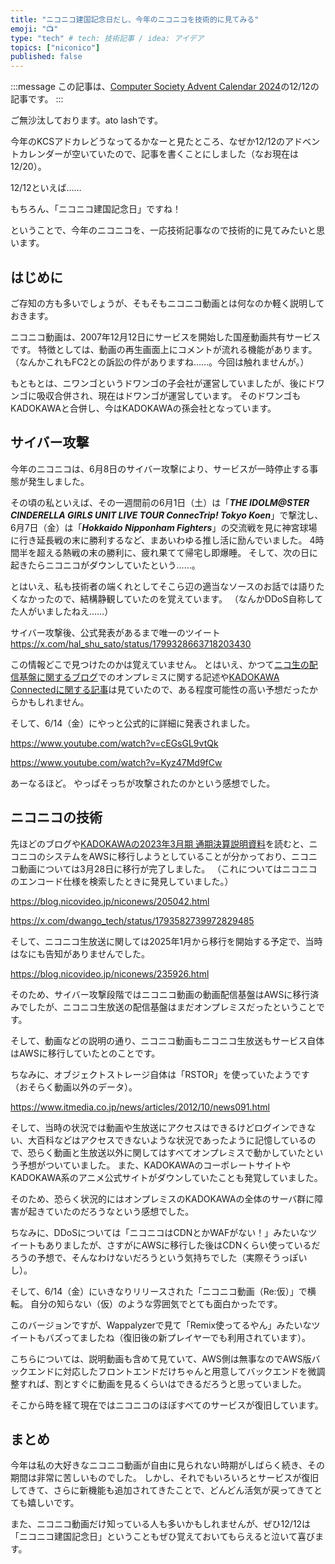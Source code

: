 ```yaml
---
title: "ニコニコ建国記念日だし、今年のニコニコを技術的に見てみる"
emoji: "📺"
type: "tech" # tech: 技術記事 / idea: アイデア
topics: ["niconico"]
published: false
---
```


:::message
この記事は、[Computer Society Advent Calendar 2024](https://qiita.com/advent-calendar/2024/kcs)の12/12の記事です。
:::

ご無沙汰しております。ato lashです。

今年のKCSアドカレどうなってるかなーと見たところ、なぜか12/12のアドベントカレンダーが空いていたので、記事を書くことにしました（なお現在は12/20）。

12/12といえば……

もちろん、「ニコニコ建国記念日」ですね！

ということで、今年のニコニコを、一応技術記事なので技術的に見てみたいと思います。

## はじめに

ご存知の方も多いでしょうが、そもそもニコニコ動画とは何なのか軽く説明しておきます。

ニコニコ動画は、2007年12月12日にサービスを開始した国産動画共有サービスです。
特徴としては、動画の再生画面上にコメントが流れる機能があります。
（なんかこれもFC2との訴訟の件がありますね……。今回は触れませんが。）

もともとは、ニワンゴというドワンゴの子会社が運営していましたが、後にドワンゴに吸収合併され、現在はドワンゴが運営しています。
そのドワンゴもKADOKAWAと合併し、今はKADOKAWAの孫会社となっています。

## サイバー攻撃

今年のニコニコは、6月8日のサイバー攻撃により、サービスが一時停止する事態が発生しました。

その頃の私といえば、その一週間前の6月1日（土）は「**_THE IDOLM@STER CINDERELLA GIRLS UNIT LIVE TOUR ConnecTrip! Tokyo Koen_**」で撃沈し、6月7日（金）は「**_Hokkaido Nipponham Fighters_**」の交流戦を見に神宮球場に行き延長戦の末に勝利するなど、まあいわゆる推し活に励んでいました。
4時間半を超える熱戦の末の勝利に、疲れ果てて帰宅し即爆睡。
そして、次の日に起きたらニコニコがダウンしていたという……。

とはいえ、私も技術者の端くれとしてそこら辺の適当なソースのお話では語りたくなかったので、結構静観していたのを覚えています。
（なんかDDoS自称してた人がいましたねえ……）

サイバー攻撃後、公式発表があるまで唯一のツイート
https://x.com/hal_shu_sato/status/1799328663718203430

この情報どこで見つけたのかは覚えていません。
とはいえ、かつて[ニコ生の配信基盤に関するブログ](https://www.wantedly.com/companies/dwango/post_articles/466059)でのオンプレミスに関する記述や[KADOKAWA Connectedに関する記事](https://www.bbtower.co.jp/case/kadokawa_connected2/)は見ていたので、ある程度可能性の高い予想だったからかもしれません。

そして、6/14（金）にやっと公式的に詳細に発表されました。

https://www.youtube.com/watch?v=cEGsGL9vtQk

https://www.youtube.com/watch?v=Kyz47Md9fCw

あーなるほど。
やっぱそっちが攻撃されたのかという感想でした。

## ニコニコの技術

先ほどのブログや[KADOKAWAの2023年3月期 通期決算説明資料](https://ssl4.eir-parts.net/doc/9468/ir_material_for_fiscal_ym10/134967/00.pdf)を読むと、ニコニコのシステムをAWSに移行しようとしていることが分かっており、ニコニコ動画については3月28日に移行が完了しました。
（これについてはニコニコのエンコード仕様を検索したときに発見していました。）

https://blog.nicovideo.jp/niconews/205042.html

https://x.com/dwango_tech/status/1793582739972829485

そして、ニコニコ生放送に関しては2025年1月から移行を開始する予定で、当時はなにも告知がありませんでした。

https://blog.nicovideo.jp/niconews/235926.html

そのため、サイバー攻撃段階ではニコニコ動画の動画配信基盤はAWSに移行済みでしたが、ニコニコ生放送の配信基盤はまだオンプレミスだったということです。

そして、動画などの説明の通り、ニコニコ動画もニコニコ生放送もサービス自体はAWSに移行していたとのことです。

ちなみに、オブジェクトストレージ自体は「RSTOR」を使っていたようです（おそらく動画以外のデータ）。

https://www.itmedia.co.jp/news/articles/2012/10/news091.html

そして、当時の状況では動画や生放送にアクセスはできるけどログインできない、大百科などはアクセスできないような状況であったように記憶しているので、恐らく動画と生放送以外に関してはすべてオンプレミスで動かしていたという予想がついていました。
また、KADOKAWAのコーポレートサイトやKADOKAWA系のアニメ公式サイトがダウンしていたことも発覚していました。

そのため、恐らく状況的にはオンプレミスのKADOKAWAの全体のサーバ群に障害が起きていたのだろうなという感想でした。

ちなみに、DDoSについては「ニコニコはCDNとかWAFがない！」みたいなツイートもありましたが、さすがにAWSに移行した後はCDNくらい使っているだろうの予想で、そんなわけないだろうという気持ちでした（実際そうっぽいし）。

そして、6/14（金）にいきなりリリースされた「ニコニコ動画（Re:仮）」で横転。
自分の知らない（仮）のような雰囲気でとても面白かったです。

このバージョンですが、Wappalyzerで見て「Remix使ってるやん」みたいなツイートもバズってましたね（復旧後の新プレイヤーでも利用されています）。

こちらについては、説明動画も含めて見ていて、AWS側は無事なのでAWS版バックエンドに対応したフロントエンドだけちゃんと用意してバックエンドを微調整すれば、割とすぐに動画を見るくらいはできるだろうと思っていました。

そこから時を経て現在ではニコニコのほぼすべてのサービスが復旧しています。

## まとめ

今年は私の大好きなニコニコ動画が自由に見られない時期がしばらく続き、その期間は非常に苦しいものでした。
しかし、それでもいろいろとサービスが復旧してきて、さらに新機能も追加されてきたことで、どんどん活気が戻ってきてとても嬉しいです。

また、ニコニコ動画だけ知っている人も多いかもしれませんが、ぜひ12/12は「ニコニコ建国記念日」ということもぜひ覚えておいてもらえると泣いて喜びます。
